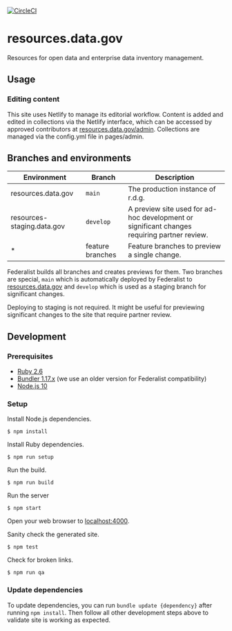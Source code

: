 [![CircleCI](https://circleci.com/gh/GSA/resources.data.gov.svg?style=svg)](https://circleci.com/gh/GSA/resources.data.gov)

# resources.data.gov

Resources for open data and enterprise data inventory management.

## Usage

### Editing content

This site uses Netlify to manage its editorial workflow. Content is added and
edited in collections via the Netlify interface, which can be accessed by
approved contributors at
[resources.data.gov/admin](https://resources.data.gov/admin). Collections are
managed via the config.yml file in pages/admin.


## Branches and environments

Environment | Branch | Description
----------- | ------ | -----------
resources.data.gov | `main` | The production instance of r.d.g.
resources-staging.data.gov | `develop` | A preview site used for ad-hoc development or significant changes requiring partner review.
\* | feature branches | Feature branches to preview a single change.

Federalist builds all branches and creates previews for them. Two branches are
special, `main` which is automatically deployed by Federalist to
[resources.data.gov](https://resources.data.gov/) and `develop` which is used as
a staging branch for significant changes.

Deploying to staging is not required. It might be useful for previewing
significant changes to the site that require partner review.


## Development

### Prerequisites

- [Ruby 2.6](https://www.ruby-lang.org/)
- [Bundler 1.17.x](https://bundler.io/) (we use an older version for Federalist
  compatibility)
- [Node.js 10](https://nodejs.org/)


### Setup

Install Node.js dependencies.

    $ npm install

Install Ruby dependencies.

    $ npm run setup

Run the build.

    $ npm run build

Run the server

    $ npm start

Open your web browser to [localhost:4000](http://localhost:4000/).

Sanity check the generated site.

    $ npm test

Check for broken links.

    $ npm run qa


### Update dependencies

To update dependencies, you can run `bundle update {dependency}` after running
`npm install`. Then follow all other development steps above to validate site is
working as expected.

